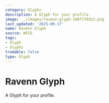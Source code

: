 ```yaml
---
category: Glyphs
description: A Glyph for your profile.
image: ../images/ravenn-glyph-3d8f178d12.png
last_updated: '2025-09-17'
name: Ravenn Glyph
source: WFCD
tags:
- Glyph
- Glyphs
tradable: false
type: Glyph
---
```


# Ravenn Glyph

A Glyph for your profile.


